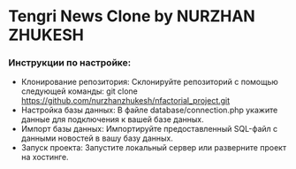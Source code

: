 # Tengri News Clone by NURZHAN ZHUKESH
### Инструкции по настройке:
- Клонирование репозитория: Склонируйте репозиторий с помощью следующей команды:
git clone https://github.com/nurzhanzhukesh/nfactorial_project.git
- Настройка базы данных: В файле database/connection.php укажите данные для подключения к вашей базе данных.
- Импорт базы данных: Импортируйте предоставленный SQL-файл с данными новостей в вашу базу данных.
- Запуск проекта: Запустите локальный сервер или разверните проект на хостинге.
